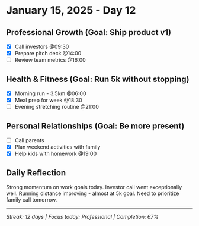 # January 15, 2025 - Day 12

## Professional Growth (Goal: Ship product v1)
- [x] Call investors @09:30
- [x] Prepare pitch deck @14:00
- [ ] Review team metrics @16:00

## Health & Fitness (Goal: Run 5k without stopping)  
- [x] Morning run - 3.5km @06:00
- [x] Meal prep for week @18:30
- [ ] Evening stretching routine @21:00

## Personal Relationships (Goal: Be more present)
- [ ] Call parents
- [x] Plan weekend activities with family
- [x] Help kids with homework @19:00

## Daily Reflection
Strong momentum on work goals today. Investor call went exceptionally well. 
Running distance improving - almost at 5k goal. Need to prioritize family call tomorrow.

---
*Streak: 12 days | Focus today: Professional | Completion: 67%*